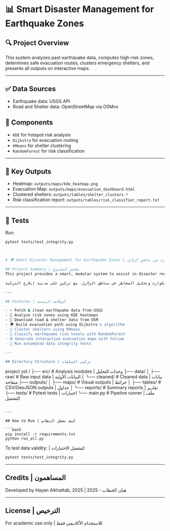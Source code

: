 # 📊 Smart Disaster Management for Earthquake Zones

## 🔍 Project Overview
This system analyzes past earthquake data, computes high-risk zones, determines safe evacuation routes, clusters emergency shelters, and presents all outputs on interactive maps.

---

## ✅ Data Sources
- Earthquake data: USGS API
- Road and Shelter data: OpenStreetMap via OSMnx

## 🧠 Components
- `KDE` for hotspot risk analysis
- `Dijkstra` for evacuation routing
- `KMeans` for shelter clustering
- `RandomForest` for risk classification

---

## 📂 Key Outputs
- Heatmap: `outputs/maps/kde_heatmap.png`
- Evacuation Map: `outputs/maps/evacuation_dashboard.html`
- Clustered shelters: `outputs/tables/shelter_clusters.*`
- Risk classification report: `outputs/tables/risk_classifier_report.txt`

---

## 🧪 Tests
Run:
```bash
pytest tests/test_integrity.py



# 🌍 Smart Disaster Management for Earthquake Zones | إدارة ذكية للكوارث في مناطق الزلازل

## Project Summary | ملخص المشروع
This project provides a smart, modular system to assist in disaster response and risk analysis in earthquake-prone areas, with a focus on Elazığ, Turkey. It integrates geospatial analysis, AI algorithms, and interactive mapping for decision support.

يقدم هذا المشروع نظاماً ذكياً متعدد الوظائف لدعم إدارة الكوارث وتحليل المخاطر في مناطق الزلازل، مع تركيز على مدينة إيلازغ التركية.

---

## Features | الوظائف الرئيسية

- ⚡ Fetch & clean earthquake data from USGS
- 🧬 Analyze risk zones using KDE heatmaps
- 🚪 Download road & shelter data from OSM
- 🌍 Build evacuation path using Dijkstra's algorithm
- 🏨 Cluster shelters using KMeans
- 🧠 Classify earthquake risk levels with RandomForest
- 🌐 Generate interactive evacuation maps with Folium
- 🔮 Run automated data integrity tests

---

## Directory Structure | تركيب الملفات
```
project yol /
├── src/                       # Analysis modules | وحدات التحليل
├── data/
│   ├── raw/                 # Raw input data | البيانات الأولية
│   └── cleaned/             # Cleaned data | بيانات منقاحة
├── outputs/
│   ├── maps/                # Visual outputs | خرائط
│   ├── tables/              # CSV/GeoJSON outputs | جداول
│   └── reports/             # Summary reports | تقارير
├── tests/                     # Pytest tests | اختبارات
└── main.py                    # Pipeline runner | ملف التشغيل
```

---

## How to Run | كيف تشغل النظام

```bash
pip install -r requirements.txt
python run_all.py
```

To test data validity: | لتشغيل الاختبارات:
```bash
pytest tests/test_integrity.py
```

---

## Credits | المساهمون
Developed by Hayan Alkhattab, 2025 | هيان الخطاب - 2025

---

## License | الترخيص
For academic use only | للاستخدام الأكاديمي فقط
